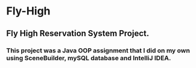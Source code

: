 # Fly-High
## Fly High Reservation System Project.

### This project was a Java OOP assignment that I did on my own using SceneBuilder, mySQL database and IntelliJ IDEA.

